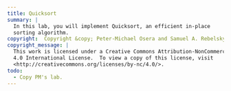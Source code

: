 ```yaml
---
title: Quicksort
summary: |
  In this lab, you will implement Quicksort, an efficient in-place
  sorting algorithm.
copyright:  Copyright &copy; Peter-Michael Osera and Samuel A. Rebelsky.
copyright_message: |
  This work is licensed under a Creative Commons Attribution-NonCommercial
  4.0 International License.  To view a copy of this license, visit
  <http://creativecommons.org/licenses/by-nc/4.0/>.
todo:
  - Copy PM's lab.
---
```

